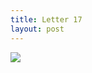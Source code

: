 ```yaml
---
title: Letter 17
layout: post
---
```


![](https://raw.githubusercontent.com/sdecsesznak/sdecsesznak.github.io/master/assets/images/01_27_2020.png)